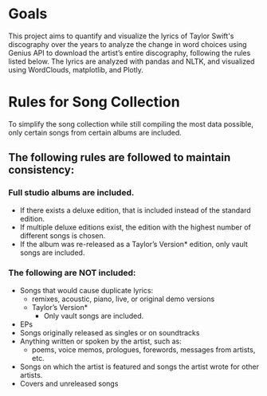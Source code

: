 # Goals
This project aims to quantify and visualize the lyrics of Taylor Swift's discography over the years to analyze the change in word choices using Genius API to download the artist’s entire discography, following the rules listed below. The lyrics are analyzed with pandas and NLTK, and visualized using WordClouds, matplotlib, and Plotly.

# Rules for Song Collection
To simplify the song collection while still compiling the most data possible, only certain songs from certain albums are included.
## The following rules are followed to maintain consistency:
### Full studio albums are included.
* If there exists a deluxe edition, that is included instead of the standard edition.
* If multiple deluxe editions exist, the edition with the highest number of different songs is chosen.
* If the album was re-released as a Taylor’s Version* edition, only vault songs are included.
### The following are NOT included:
* Songs that would cause duplicate lyrics:
  * remixes, acoustic, piano, live, or original demo versions
  * Taylor’s Version*
    * Only vault songs are included.
* EPs
* Songs originally released as singles or on soundtracks
* Anything written or spoken by the artist, such as: 
  * poems, voice memos, prologues, forewords, messages from artists, etc.
* Songs on which the artist is featured and songs the artist wrote for other artists.
* Covers and unreleased songs
